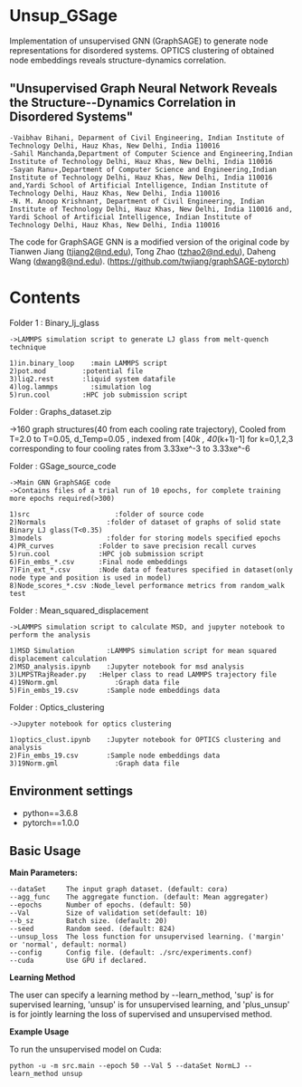 # Unsup_GSage
Implementation of unsupervised GNN (GraphSAGE) to generate node representations for disordered systems. OPTICS clustering of obtained node embeddings reveals structure-dynamics correlation.


## "Unsupervised Graph Neural Network Reveals the Structure--Dynamics Correlation in Disordered Systems"

	-Vaibhav Bihani, Deparment of Civil Engineering, Indian Institute of Technology Delhi, Hauz Khas, New Delhi, India 110016
	-Sahil Manchanda,Department of Computer Science and Engineering,Indian Institute of Technology Delhi, Hauz Khas, New Delhi, India 110016
	-Sayan Ranu∗,Department of Computer Science and Engineering,Indian Institute of Technology Delhi, Hauz Khas, New Delhi, India 110016 and,Yardi School of Artificial Intelligence, Indian Institute of Technology Delhi, Hauz Khas, New Delhi, India 110016
	-N. M. Anoop Krishnan†, Department of Civil Engineering, Indian Institute of Technology Delhi, Hauz Khas, New Delhi, India 110016 and, Yardi School of Artificial Intelligence, Indian Institute of Technology Delhi, Hauz Khas, New Delhi, India 110016

The code for GraphSAGE GNN is a modified version of the original code by Tianwen Jiang (tjiang2@nd.edu), Tong Zhao (tzhao2@nd.edu), Daheng Wang (dwang8@nd.edu).
(https://github.com/twjiang/graphSAGE-pytorch)

# Contents

Folder 1 : Binary_lj_glass
    
    ->LAMMPS simulation script to generate LJ glass from melt-quench technique
    
    1)in.binary_loop	:main LAMMPS script
    2)pot.mod		  :potential file
    3)liq2.rest		  :liquid system datafile
    4)log.lammps		:simulation log
    5)run.cool		  :HPC job submission script

Folder : Graphs_dataset.zip
  
  ->160 graph structures(40 from each cooling rate trajectory), Cooled from T=2.0 to T=0.05, d_Temp=0.05 , indexed from [40*k , 40*(k+1)-1] for k=0,1,2,3 corresponding to four cooling rates from 3.33xe^-3 to 3.33xe^-6 

Folder : GSage_source_code
    
    ->Main GNN GraphSAGE code
    ->Contains files of a trial run of 10 epochs, for complete training more epochs required(>300)
    
    1)src			          :folder of source code
    2)Normals		        :folder of dataset of graphs of solid state Binary LJ glass(T<0.35)
    3)models		        :folder for storing models specified epochs
    4)PR_curves		      :Folder to save precision recall curves
    5)run.cool		      :HPC job submission script
    6)Fin_embs_*.csv	  :Final node embeddings 
    7)Fin_ext_*.csv		  :Node data of features specified in dataset(only node type and position is used in model) 
    8)Node_scores_*.csv	:Node_level performance metrics from random_walk test

Folder : Mean_squared_displacement
    
    ->LAMMPS simulation script to calculate MSD, and jupyter notebook to perform the analysis
    
    1)MSD Simulation	    :LAMMPS simulation script for mean squared displacement calculation
    2)MSD_analysis.ipynb	:Jupyter notebook for msd analysis
    3)LMPSTRajReader.py	  :Helper class to read LAMMPS trajectory file
    4)19Norm.gml		      :Graph data file
    5)Fin_embs_19.csv	    :Sample node embeddings data
	
Folder : Optics_clustering

    ->Jupyter notebook for optics clustering
    
    1)optics_clust.ipynb	:Jupyter notebook for OPTICS clustering and analysis
    2)Fin_embs_19.csv	    :Sample node embeddings data
    3)19Norm.gml		      :Graph data file

## Environment settings

- python==3.6.8
- pytorch==1.0.0




## Basic Usage

**Main Parameters:**

```
--dataSet     The input graph dataset. (default: cora)
--agg_func    The aggregate function. (default: Mean aggregater)
--epochs      Number of epochs. (default: 50)
--Val         Size of validation set(default: 10)
--b_sz        Batch size. (default: 20)
--seed        Random seed. (default: 824)
--unsup_loss  The loss function for unsupervised learning. ('margin' or 'normal', default: normal)
--config      Config file. (default: ./src/experiments.conf)
--cuda        Use GPU if declared.
```

**Learning Method**

The user can specify a learning method by --learn_method, 'sup' is for supervised learning, 'unsup' is for unsupervised learning, and 'plus_unsup' is for jointly learning the loss of supervised and unsupervised method.

**Example Usage**

To run the unsupervised model on Cuda:
```
python -u -m src.main --epoch 50 --Val 5 --dataSet NormLJ --learn_method unsup
```


